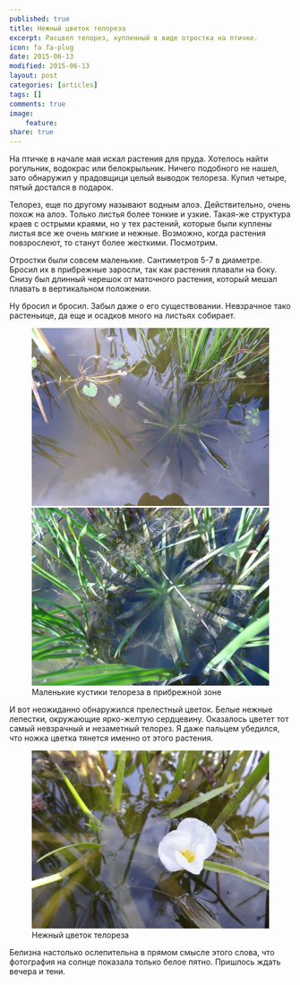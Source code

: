 ```yaml
---
published: true
title: Нежный цветок телореза
excerpt: Расцвел телорез, купленный в виде отростка на птичке.
icon: fa fa-plug
date: 2015-06-13
modified: 2015-06-13
layout: post
categories: [articles]
tags: []
comments: true
image:
    feature:
share: true
---
```


На птичке в начале мая искал растения для пруда. Хотелось найти рогульник, водокрас или белокрыльник. Ничего подобного не нашел, зато обнаружил у прадовщици целый выводок телореза. Купил четыре, пятый достался в подарок. 

<!-- more -->

Телорез, еще по другому называют водным алоэ. Действительно, очень похож на алоэ. Только листья более тонкие и узкие. Такая-же структура краев с острыми краями, но у тех растений, которые были куплены листья все же очень мягкие и нежные. Возможно, когда растения повзрослеют, то станут более жесткими. Посмотрим.

Отростки были совсем маленькие. Сантиметров 5-7 в диаметре. Бросил их в прибрежные заросли, так как растения плавали на боку. Снизу был длинный черешок от маточного растения, который мешал плавать в вертикальном положении.

Ну бросил и бросил. Забыл даже о его существовании. Невзрачное тако растеньице, да еще и осадков много на листьях собирает.

<figure class="half">
    <a href="/images/story/2015-06-13/DSC03471.jpg"><img alt="Телорез и водокрас" title="Телорез и водокрас" src="/images/story/2015-06-13/DSC03471.jpg"></a>
    <a href="/images/story/2015-06-13/DSC03640.jpg"><img alt="Телорез собирает на листьях осадки" title="Телорез собирает на листьях осадки" src="/images/story/2015-06-13/DSC03640.jpg"></a>
    <figcaption>Маленькие кустики телореза в прибрежной зоне</figcaption>
</figure>

И вот неожиданно обнаружился прелестный цветок. Белые нежные лепестки, окружающие ярко-желтую сердцевину. Оказалось цветет тот самый невзрачный и незаметный телорез. Я даже пальцем убедился, что ножка цветка тянется именно от этого растения. 

<figure>
    <a href="/images/story/2015-06-13/DSC03821.jpg"><img alt="Нежный цветок телореза" title="Нежный цветок телореза" src="/images/story/2015-06-13/DSC03821.jpg"></a>
    <figcaption>Нежный цветок телореза</figcaption>
</figure>

Белизна настолько ослепительна в прямом смысле этого слова, что фотография на солнце показала только белое пятно. Пришлось ждать вечера и тени.

